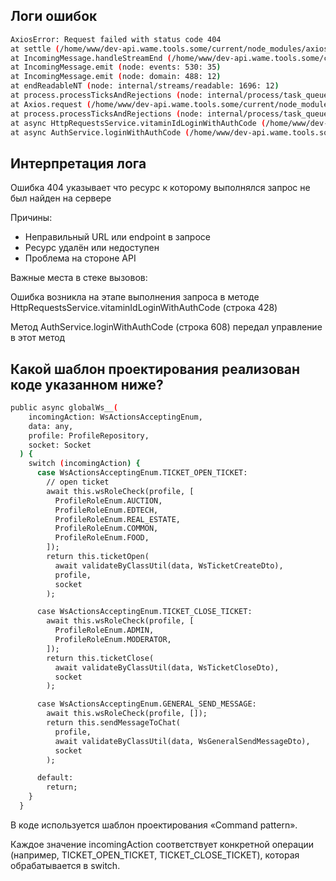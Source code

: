 ## Логи ошибок

```bash
AxiosError: Request failed with status code 404
at settle (/home/www/dev-api.wame.tools.some/current/node_modules/axios/dist/node/axios.cjs: 2015: 12)
at IncomingMessage.handleStreamEnd (/home/www/dev-api.wame.tools.some/current/node_modules/axios/dist/node/axios.cjs: 3131: 11)
at IncomingMessage.emit (node: events: 530: 35)
at IncomingMessage.emit (node: domain: 488: 12)
at endReadableNT (node: internal/streams/readable: 1696: 12)
at process.processTicksAndRejections (node: internal/process/task_queues: 82: 21)
at Axios.request (/home/www/dev-api.wame.tools.some/current/node_modules/axios/dist/node/axios.cjs: 4262: 41)
at process.processTicksAndRejections (node: internal/process/task_queues: 95: 5)
at async HttpRequestsService.vitaminIdLoginWithAuthCode (/home/www/dev-api.wame.tools.some/current/dist/app/http-requests/http-requests.service.js: 428: 29)
at async AuthService.loginWithAuthCode (/home/www/dev-api.wame.tools.some/current/dist/app/api/auth/auth.service.js: 608: 36)
```

## Интерпретация лога

Ошибка 404 указывает что ресурс к которому выполнялся запрос не был найден на сервере

Причины:
* Неправильный URL или endpoint в запросе
* Ресурс удалён или недоступен
* Проблема на стороне API

Важные места в стеке вызовов:

Ошибка возникла на этапе выполнения запроса в методе HttpRequestsService.vitaminIdLoginWithAuthCode (строка 428)

Метод AuthService.loginWithAuthCode (строка 608) передал управление в этот метод

## Какой шаблон проектирования реализован коде указанном ниже?

```bash
public async globalWs__(
    incomingAction: WsActionsAcceptingEnum,
    data: any,
    profile: ProfileRepository,
    socket: Socket
  ) {
    switch (incomingAction) {
      case WsActionsAcceptingEnum.TICKET_OPEN_TICKET:
        // open ticket
        await this.wsRoleCheck(profile, [
          ProfileRoleEnum.AUCTION,
          ProfileRoleEnum.EDTECH,
          ProfileRoleEnum.REAL_ESTATE,
          ProfileRoleEnum.COMMON,
          ProfileRoleEnum.FOOD,
        ]);
        return this.ticketOpen(
          await validateByClassUtil(data, WsTicketCreateDto),
          profile,
          socket
        );

      case WsActionsAcceptingEnum.TICKET_CLOSE_TICKET:
        await this.wsRoleCheck(profile, [
          ProfileRoleEnum.ADMIN,
          ProfileRoleEnum.MODERATOR,
        ]);
        return this.ticketClose(
          await validateByClassUtil(data, WsTicketCloseDto),
          socket
        );

      case WsActionsAcceptingEnum.GENERAL_SEND_MESSAGE:
        await this.wsRoleCheck(profile, []);
        return this.sendMessageToChat(
          profile,
          await validateByClassUtil(data, WsGeneralSendMessageDto),
          socket
        );

      default:
        return;
    }
  }
```
В коде используется шаблон проектирования «Command pattern».

Каждое значение incomingAction соответствует конкретной операции (например, TICKET_OPEN_TICKET, TICKET_CLOSE_TICKET), которая обрабатывается в switch.
